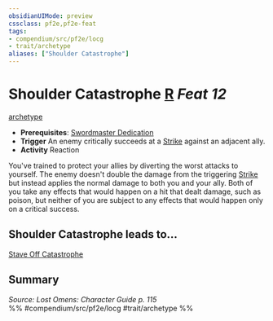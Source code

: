 ```yaml
---
obsidianUIMode: preview
cssclass: pf2e,pf2e-feat
tags:
- compendium/src/pf2e/locg
- trait/archetype
aliases: ["Shoulder Catastrophe"]
---
```

# Shoulder Catastrophe  [R](chapter-9-playing-the-game.md#Actions "Reaction") *Feat 12*  
[archetype](archetype.md "Archetype Feat Trait")  

- **Prerequisites**: [Swordmaster Dedication](swordmaster-dedication-locg.md)
- **Trigger** An enemy critically succeeds at a [Strike](strike.md) against an adjacent ally.
- **Activity** Reaction

You've trained to protect your allies by diverting the worst attacks to yourself. The enemy doesn't double the damage from the triggering [Strike](strike.md) but instead applies the normal damage to both you and your ally. Both of you take any effects that would happen on a hit that dealt damage, such as poison, but neither of you are subject to any effects that would happen only on a critical success.

## Shoulder Catastrophe leads to...

[Stave Off Catastrophe](stave-off-catastrophe-lopsg.md)

## Summary

*Source: Lost Omens: Character Guide p. 115*  
%% #compendium/src/pf2e/locg #trait/archetype %%